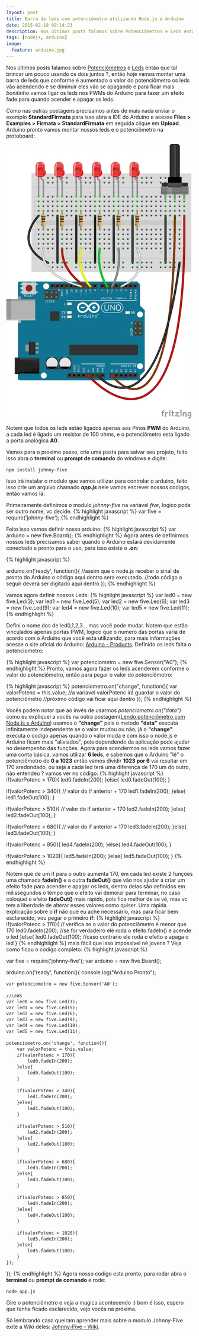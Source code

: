 ```yaml
---
layout: post
title: Barra de leds com potenciômetro utilizando Node.js e Arduíno
date: 2015-02-18 09:14:23
description: Nos últimos posts falamos sobre Potenciômetros e Leds então que tal brincar um pouco usando os dois juntos ?, vamos montar uma barra de leds que conforme é aumentado o valor do potenciômetro os leds vão acendendo e se diminuir eles apagaram e para ficar mais *bonitinho* vamos ligar os leds nos PWMs do Arduíno para fazer um efeito fade para quando acender e apagar os leds.
tags: [nodejs, arduino]
image:
  feature: arduino.jpg
---
```

Nos últimos posts falamos sobre [Potenciômetros](https://pedrohs.github.io/lendo-potenciometro/) e [Leds](https://pedrohs.github.io/controlando-led-com-botao/) então que tal brincar um pouco usando os dois juntos ?, então hoje vamos montar uma barra de leds que conforme é aumentado o valor do potenciômetro os leds vão acendendo e se diminuir eles vão se apagando e para ficar mais *bonitinho* vamos ligar os leds nos PWMs do Arduíno para fazer um efeito fade para quando acender e apagar os leds.

Como nas outras postagens precisamos antes de mais nada enviar o exemplo **StandardFirmata** para isso abra a IDE do Arduíno e acesse **Files > Examples > Firmata > StandardFirmata** em seguida clique em **Upload**. Arduino pronto vamos montar nossos leds e o potenciômetro na protoboard: 

![Esquema de ligação dos leds e potenciômetro ao Arduíno](/images/img-posts/esquema-barra-de-leds-potenciometro.jpg)

Notem que todos os leds estão ligados apenas aos Pinos **PWM** do Arduíno, a cada led é ligado um resistor de 100 ohms, e o potenciômetro esta ligado a porta analógica **A0**.

Vamos para o proximo passo, crie uma pasta para salvar seu projeto, feito isso abra o **terminal** ou **prompt de comando** do windows e digite:

    npm install johnny-five

Isso irá instalar o modulo que vamos utilizar para controlar o arduino, feito isso crie um arquivo chamado ***app.js*** nele vamos escrever nossos codigos, então vamos lá:

Primeiramente definimos o modulo *johnny-five* na variavel *five*, logico pode ser outro nome, vc decide.
{% highlight javascript %}
    var five = require('johnny-five'); 
{% endhighlight %}

Feito isso vamos definir nosso arduino:
{% highlight javascript %}
var arduino = new five.Board();
{% endhighlight %}
Agora antes de definirmos nossos leds precisamos saber quando o Arduíno estará devidamente conectado e pronto para o uso, para isso existe o **.on**:

{% highlight javascript %}

arduino.on('ready', function(){ //assim que o node.js receber o sinal de pronto do Arduíno o código aqui dentro sera executado.
    //todo código a seguir deverá ser digitado aqui dentro 
});
{% endhighlight %}

vamos agora definir nossos Leds:
{% highlight javascript %}
var led0 = new five.Led(3);
var led1 = new five.Led(5);
var led2 = new five.Led(6);
var led3 = new five.Led(9);
var led4 = new five.Led(10);
var led5 = new five.Led(11);
{% endhighlight %}

Defini o nome dos de led0,1,2,3... mas você pode mudar. Notem que estão vinculados apenas portas PWM, logico que o numero das portas varia de acordo com o Arduíno que você esta utilizando, para mais informações acesse o site oficial do Arduíno: [Arduino - Products](http://arduino.cc/en/Main/Products).
Definido os leds falta o potenciometro:

{% highlight javascript %}
var potenciometro = new five.Sensor("A0");
{% endhighlight %}
Pronto, vamos agora fazer os leds acenderem conforme o valor do potenciômetro, então para pegar o valor do potenciômetro: 

{% highlight javascript %}
potenciometro.on("change", function(){
    var valorPotenc = this.value; //a variavel valorPotenc irá guardar o valor do potenciômetro
	//próximo código vai ficar aqui dentro 
});
{% endhighlight %}

Vocês podem notar que ao invés de usarmos *potenciometro.on("data")* como eu expliquei a vocês na outra postagem([Lendo potenciômetro com Node.js e Arduíno](https://pedrohs.github.io/lendo-potenciometro/)) usamos o **"change"** pois o metodo **"data"** executa infinitamente independente se o valor mudou ou não, já o **"change"** executa o codigo apenas quando o valor muda e com isso o node.js e Arduíno ficam mais "aliviados", pois dependendo da aplicação pode ajudar no desempenho das funções.
Agora para acendermos os leds vamos fazer uma conta básica, vamos utilizar **6 leds**, e sabemos que o Arduíno "lé" o potenciômetro de **0 a 1023** então vamos dividir **1023 por 6** vai resultar em 170 aredondado, ou seja a cada led terá uma diferença de 170 um do outro, não entendeu ? vamos ver no código: 
{% highlight javascript %}
if(valorPotenc > 170){
	led0.fadeIn(200);
}else{
	led0.fadeOut(100);
}

if(valorPotenc > 340){ // valor do if anterior + 170
	led1.fadeIn(200);
}else{
	led1.fadeOut(100);
}

if(valorPotenc > 510){ // valor do if anterior + 170
	led2.fadeIn(200);
}else{
	led2.fadeOut(100);
}

if(valorPotenc > 680){ // valor do if anterior + 170
	led3.fadeIn(200);
}else{
	led3.fadeOut(100);
}

if(valorPotenc > 850){
	led4.fadeIn(200);
}else{
	led4.fadeOut(100);
}

if(valorPotenc > 1020){
	led5.fadeIn(200);
}else{
	led5.fadeOut(100);
}
{% endhighlight %}

Notem que de um if para o outro aumenta 170, em cada led existe 2 funções uma chamada **fadeIn()** e a outra **fadeOut()** que vão nos ajudar a criar um efeito fade para acender e apagar os leds, dentro delas são definidos em milissegundos o tempo que o efeito vai demorar para terminar, no caso coloquei o efeito **fadeOut()** mais rápido, pois fica melhor de se vê, mas vc tem a liberdade de alterar esses valores como quiser.
Uma rápida explicação sobre o **if** não que eu ache necessário, mas para ficar bem esclarecido, vou pegar o primeiro **if**:
{% highlight javascript %}
if(valorPotenc > 170){ // verifica se o valor do potenciômetro é menor que 170
	led0.fadeIn(200); //se for verdadeiro ele roda o efeito fadeIn() e acende o led
}else{
  	led0.fadeOut(100); //caso contrario ele roda o efeito e apaga o led 
}
{% endhighlight %}
mais fácil que isso impossível né jovens ?
Veja como ficou o codigo completo:
{% highlight javascript %}

var five = require('johnny-five');
var arduino = new five.Board();

arduino.on('ready', function(){
	console.log("Arduino Pronto");

	var potenciometro = new five.Sensor('A0');

	//Leds
	var led0 = new five.Led(3);
	var led1 = new five.Led(5);
	var led2 = new five.Led(6);
	var led3 = new five.Led(9);
	var led4 = new five.Led(10);
	var led5 = new five.Led(11);

	potenciometro.on('change', function(){
		var valorPotenc = this.value;
		if(valorPotenc > 170){
			led0.fadeIn(200);
		}else{
			led0.fadeOut(100);
		}

		if(valorPotenc > 340){
			led1.fadeIn(200);
		}else{
			led1.fadeOut(100);
		}

		if(valorPotenc > 510){
			led2.fadeIn(200);
		}else{
			led2.fadeOut(100);
		}

		if(valorPotenc > 680){
			led3.fadeIn(200);
		}else{
			led3.fadeOut(100);
		}

		if(valorPotenc > 850){
			led4.fadeIn(200);
		}else{
			led4.fadeOut(100);
		}

		if(valorPotenc > 1020){
			led5.fadeIn(200);
		}else{
			led5.fadeOut(100);
		}
	});
});
{% endhighlight %}
Agora nosso codigo esta pronto, para rodar abra o **terminal** ou **prompt de comando** e rode:

    node app.js 

Gire o potenciômetro e veja a magica acontecendo :) bom é isso, espero que tenha ficado esclarecido, vejo vocês na próxima.

Só lembrando caso queiram aprender mais sobre o modulo Johnny-Five exite a Wiki deles: [Johnny-Five - Wiki](https://github.com/rwaldron/johnny-five/wiki).
